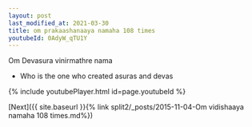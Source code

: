 ```yaml
---
layout: post
last_modified_at: 2021-03-30
title: om prakaashanaaya namaha 108 times
youtubeId: 0AdyW_qTU1Y
---
```

 
 
Om Devasura vinirmathre nama 
 
 -  Who is the one who created asuras and devas 
 
  
 
  
 
 
 
 
 
 


{% include youtubePlayer.html id=page.youtubeId %}
 
[Next]({{ site.baseurl }}{% link  split2/_posts/2015-11-04-Om vidishaaya namaha 108 times.md%})
 
